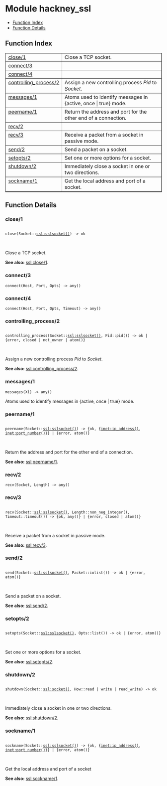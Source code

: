 

# Module hackney_ssl #
* [Function Index](#index)
* [Function Details](#functions)


<a name="index"></a>

## Function Index ##


<table width="100%" border="1" cellspacing="0" cellpadding="2" summary="function index"><tr><td valign="top"><a href="#close-1">close/1</a></td><td>Close a TCP socket.</td></tr><tr><td valign="top"><a href="#connect-3">connect/3</a></td><td></td></tr><tr><td valign="top"><a href="#connect-4">connect/4</a></td><td></td></tr><tr><td valign="top"><a href="#controlling_process-2">controlling_process/2</a></td><td>Assign a new controlling process <em>Pid</em> to <em>Socket</em>.</td></tr><tr><td valign="top"><a href="#messages-1">messages/1</a></td><td>Atoms used to identify messages in {active, once | true} mode.</td></tr><tr><td valign="top"><a href="#peername-1">peername/1</a></td><td>Return the address and port for the other end of a connection.</td></tr><tr><td valign="top"><a href="#recv-2">recv/2</a></td><td></td></tr><tr><td valign="top"><a href="#recv-3">recv/3</a></td><td>Receive a packet from a socket in passive mode.</td></tr><tr><td valign="top"><a href="#send-2">send/2</a></td><td>Send a packet on a socket.</td></tr><tr><td valign="top"><a href="#setopts-2">setopts/2</a></td><td>Set one or more options for a socket.</td></tr><tr><td valign="top"><a href="#shutdown-2">shutdown/2</a></td><td>Immediately close a socket in one or two directions.</td></tr><tr><td valign="top"><a href="#sockname-1">sockname/1</a></td><td>Get the local address and port of a socket.</td></tr></table>


<a name="functions"></a>

## Function Details ##

<a name="close-1"></a>

### close/1 ###


<pre><code>
close(Socket::<a href="ssl.md#type-sslsocket">ssl:sslsocket()</a>) -&gt; ok
</code></pre>
<br />

Close a TCP socket.

__See also:__ [ssl:close/1](ssl.md#close-1).
<a name="connect-3"></a>

### connect/3 ###

`connect(Host, Port, Opts) -> any()`


<a name="connect-4"></a>

### connect/4 ###

`connect(Host, Port, Opts, Timeout) -> any()`


<a name="controlling_process-2"></a>

### controlling_process/2 ###


<pre><code>
controlling_process(Socket::<a href="ssl.md#type-sslsocket">ssl:sslsocket()</a>, Pid::pid()) -&gt; ok | {error, closed | not_owner | atom()}
</code></pre>
<br />

Assign a new controlling process _Pid_ to _Socket_.

__See also:__ [ssl:controlling_process/2](ssl.md#controlling_process-2).
<a name="messages-1"></a>

### messages/1 ###

`messages(X1) -> any()`

Atoms used to identify messages in {active, once | true} mode.
<a name="peername-1"></a>

### peername/1 ###


<pre><code>
peername(Socket::<a href="ssl.md#type-sslsocket">ssl:sslsocket()</a>) -&gt; {ok, {<a href="inet.md#type-ip_address">inet:ip_address()</a>, <a href="inet.md#type-port_number">inet:port_number()</a>}} | {error, atom()}
</code></pre>
<br />

Return the address and port for the other end of a connection.

__See also:__ [ssl:peername/1](ssl.md#peername-1).
<a name="recv-2"></a>

### recv/2 ###

`recv(Socket, Length) -> any()`


<a name="recv-3"></a>

### recv/3 ###


<pre><code>
recv(Socket::<a href="ssl.md#type-sslsocket">ssl:sslsocket()</a>, Length::non_neg_integer(), Timeout::timeout()) -&gt; {ok, any()} | {error, closed | atom()}
</code></pre>
<br />

Receive a packet from a socket in passive mode.

__See also:__ [ssl:recv/3](ssl.md#recv-3).
<a name="send-2"></a>

### send/2 ###


<pre><code>
send(Socket::<a href="ssl.md#type-sslsocket">ssl:sslsocket()</a>, Packet::iolist()) -&gt; ok | {error, atom()}
</code></pre>
<br />

Send a packet on a socket.

__See also:__ [ssl:send/2](ssl.md#send-2).
<a name="setopts-2"></a>

### setopts/2 ###


<pre><code>
setopts(Socket::<a href="ssl.md#type-sslsocket">ssl:sslsocket()</a>, Opts::list()) -&gt; ok | {error, atom()}
</code></pre>
<br />

Set one or more options for a socket.

__See also:__ [ssl:setopts/2](ssl.md#setopts-2).
<a name="shutdown-2"></a>

### shutdown/2 ###


<pre><code>
shutdown(Socket::<a href="ssl.md#type-socket">ssl:socket()</a>, How::read | write | read_write) -&gt; ok
</code></pre>
<br />

Immediately close a socket in one or two directions.

__See also:__ [ssl:shutdown/2](ssl.md#shutdown-2).
<a name="sockname-1"></a>

### sockname/1 ###


<pre><code>
sockname(Socket::<a href="ssl.md#type-sslsocket">ssl:sslsocket()</a>) -&gt; {ok, {<a href="inet.md#type-ip_address">inet:ip_address()</a>, <a href="inet.md#type-port_number">inet:port_number()</a>}} | {error, atom()}
</code></pre>
<br />

Get the local address and port of a socket

__See also:__ [ssl:sockname/1](ssl.md#sockname-1).
